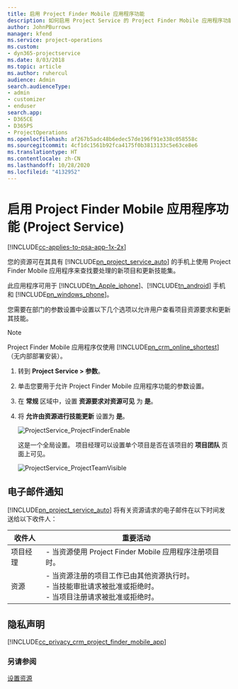 ```yaml
---
title: 启用 Project Finder Mobile 应用程序功能
description: 如何启用 Project Service 的 Project Finder Mobile 应用程序功能
author: JohnPBurrows
manager: kfend
ms.service: project-operations
ms.custom:
- dyn365-projectservice
ms.date: 8/03/2018
ms.topic: article
ms.author: ruhercul
audience: Admin
search.audienceType:
- admin
- customizer
- enduser
search.app:
- D365CE
- D365PS
- ProjectOperations
ms.openlocfilehash: af267b5adc48b6edec57de196f91e338c058558c
ms.sourcegitcommit: 4cf1dc1561b92fca4175f0b3813133c5e63ce8e6
ms.translationtype: HT
ms.contentlocale: zh-CN
ms.lasthandoff: 10/28/2020
ms.locfileid: "4132952"
---
```

# <a name="enable-project-finder-mobile-app-features-project-service"></a>启用 Project Finder Mobile 应用程序功能 (Project Service)

[!INCLUDE[cc-applies-to-psa-app-1x-2x](../includes/cc-applies-to-psa-app-1x-2x.md)]

您的资源可在其具有 [!INCLUDE[pn_project_service_auto](../includes/pn-project-service-auto.md)] 的手机上使用 Project Finder Mobile 应用程序来查找要处理的新项目和更新技能集。  
  
 此应用程序可用于 [!INCLUDE[tn_Apple_iphone](../includes/tn-apple-iphone.md)]、[!INCLUDE[tn_android](../includes/tn-android.md)] 手机和 [!INCLUDE[pn_windows_phone](../includes/pn-windows-phone.md)]。  
  
 您需要在部门的参数设置中设置以下几个选项以允许用户查看项目资源要求和更新其技能。  
  
> [!NOTE]
>  Project Finder Mobile 应用程序仅使用 [!INCLUDE[pn_crm_online_shortest](../includes/pn-crm-online-shortest.md)]（无内部部署安装）。  
  
1. 转到 **Project Service > 参数**。  
  
2. 单击您要用于允许 Project Finder Mobile 应用程序功能的参数设置。  
  
3. 在 **常规** 区域中，设置 **资源要求对资源可见** 为 **是**。  
  
4. 将 **允许由资源进行技能更新** 设置为 **是**。  
  
   ![ProjectService_ProjectFinderEnable](../psa/media/project-service-project-finder-enable.png "ProjectService_ProjectFinderEnable")  
  
   这是一个全局设置。 项目经理可以设置单个项目是否在该项目的 **项目团队** 页面上可见。  
  
   ![ProjectService_ProjectTeamVisible](../psa/media/project-service-project-team-visible.png "ProjectService_ProjectTeamVisible")  
  
## <a name="email-notifications"></a>电子邮件通知  
 [!INCLUDE[pn_project_service_auto](../includes/pn-project-service-auto.md)] 将有关资源请求的电子邮件在以下时间发送给以下收件人：  
  
|收件人|重要活动|  
|---------------|-----------|  
|项目经理|-   当资源使用 Project Finder Mobile 应用程序注册项目时。|  
|资源|-   当资源注册的项目工作已由其他资源执行时。<br />-   当技能审批请求被批准或拒绝时。<br />-   当项目注册请求被批准或拒绝时。|  
  
## <a name="privacy-notice"></a>隐私声明  
 [!INCLUDE[cc_privacy_crm_project_finder_mobile_app](../includes/cc-privacy-crm-project-finder-mobile-app.md)]  
  
### <a name="see-also"></a>另请参阅  
 [设置资源](../psa/set-up-resources.md)
